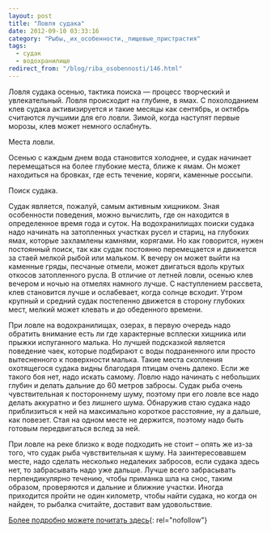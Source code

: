 ```yaml
---
layout: post
title: "Ловля судака"
date: 2012-09-10 03:33:16
category: "Рыбы,_их_особенности,_пищевые_пристрастия"
tags:
  - судак
  - водохранилище
redirect_from: "/blog/riba_osobennosti/146.html"
---
```

Ловля судака осенью, тактика поиска — процесс творческий и
увлекательный. Ловля происходит на глубине, в ямах. С похолоданием клев
судака активизируется и такие месяцы как сентябрь, и октябрь считаются
лучшими для его ловли. Зимой, когда наступят первые морозы, клев может
немного ослабнуть.

Места ловли.

Осенью с каждым днем вода становится холоднее, и судак начинает
перемещаться на более глубокие места, ближе к ямам. Он может находиться
на бровках, где есть течение, коряги, каменные россыпи.

Поиск судака.

Судак является, пожалуй, самым активным хищником. Зная особенности
поведения, можно вычислить, где он находится в определенное время года и
суток. На водохранилищах поиски судака надо начинать на затопленных
участках русел и стариц, на глубоких ямах, которые захламлены камнями,
корягами. Но как говорится, нужен постоянный поиск, так как судак
постоянно перемещается и движется за стаей мелкой рыбой или мальком. К
вечеру он может выйти на каменные гряды, песчаные отмели, может
двигаться вдоль крутых откосов затопленного русла. В отличие от летней
ловли, осенью клев вечером и ночью на отмелях намного лучше. С
наступлением рассвета, клев становится лучше и ослабевает, когда солнце
всходит. Утром крупный и средний судак постепенно движется в сторону
глубоких мест, мелкий может клевать и до обеденного времени.

При ловле на водохранилищах, озерах, в первую очередь надо обратить
внимание есть ли где характерные всплески хищника или прыжки испуганного
малька. Но лучшей подсказкой является поведение чаек, которые подбирают
с воды подраненного или просто вытесненного к поверхности малька. Такие
места скопления охотящегося судака видны благодаря птицам очень далеко.
Если же такого боя нет, надо искать самому. Ловлю надо начинать с
небольших глубин и делать дальние до 60 метров забросы. Судак рыба очень
чувствительная к постороннему шуму, поэтому при его ловле все надо
делать аккуратно и без лишнего шума. Обнаружив стаю судака надо
приблизиться к ней на максимально короткое расстояние, ну а дальше, как
повезет. Стая на одном месте не держится, поэтому надо быть готовым
передвигаться вслед за ней.

При ловле на реке близко к воде подходить не стоит – опять же из-за
того, что судак рыба чувствительная к шуму. На заинтересовавшем месте,
надо сделать несколько недалеких забросов, если судака здесь нет, то
забрасывать надо уже дальше. Лучше всего забрасывать перпендикулярно
течению, чтобы приманка шла на снос, таким образом, проверяются и
дальние и ближние участки. Иногда приходится пройти не один километр,
чтобы найти судака, но когда он найден, то рыбалка считайте, доставит
вам удовольствие.

[Более подробно можете почитать здесь][1]{: rel="nofollow"}

[1]: http://rubakaminfo.ru/glavnaia/lovlya-sudaka-osenyu
